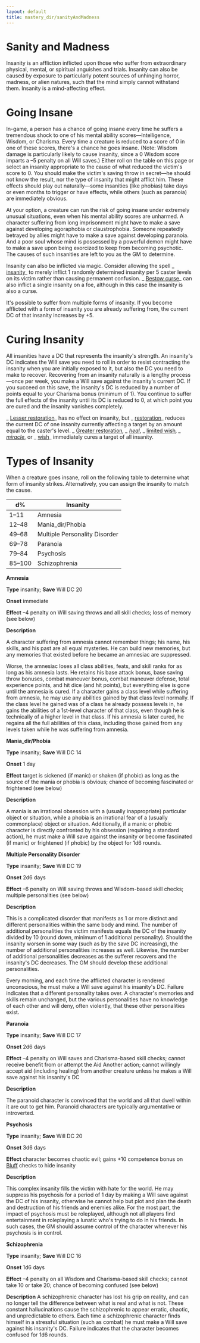 ```yaml
---
layout: default
title: mastery_dir/sanityAndMadness
---
```

# Sanity and Madness

Insanity is an affliction inflicted upon those who suffer from extraordinary physical, mental, or spiritual anguishes and trials. Insanity can also be caused by exposure to particularly potent sources of unhinging horror, madness, or alien natures, such that the mind simply cannot withstand them. Insanity is a mind-affecting effect.

# Going Insane

In-game, a person has a chance of going insane every time he suffers a tremendous shock to one of his mental ability scores—Intelligence, Wisdom, or Charisma. Every time a creature is reduced to a score of 0 in one of these scores, there's a chance he goes insane. (Note: Wisdom damage is particularly likely to cause insanity, since a 0 Wisdom score imparts a –5 penalty on all Will saves.) Either roll on the table on this page or select an insanity appropriate to the cause of what reduced the victim's score to 0. You should make the victim's saving throw in secret—he should not know the result, nor the type of insanity that might afflict him. These effects should play out naturally—some insanities (like phobias) take days or even months to trigger or have effects, while others (such as paranoia) are immediately obvious.

At your option, a creature can run the risk of going insane under extremely unusual situations, even when his mental ability scores are unharmed. A character suffering from long imprisonment might have to make a save against developing agoraphobia or claustrophobia. Someone repeatedly betrayed by allies might have to make a save against developing paranoia. And a poor soul whose mind is possessed by a powerful demon might have to make a save upon being exorcized to keep from becoming psychotic. The causes of such insanities are left to you as the GM to determine.

Insanity can also be inflicted via magic. Consider allowing the spell _ [insanity](../../spells_dir/insanity#_insanity)_ to merely inflict 1 randomly determined insanity per 5 caster levels on its victim rather than causing permanent confusion. _ [Bestow curse](../../spells_dir/bestowCurse#_bestow-curse)_ can also inflict a single insanity on a foe, although in this case the insanity is also a curse.

It's possible to suffer from multiple forms of insanity. If you become afflicted with a form of insanity you are already suffering from, the current DC of that insanity increases by +5.

# Curing Insanity

All insanities have a DC that represents the insanity's strength. An insanity's DC indicates the Will save you need to roll in order to resist contracting the insanity when you are initially exposed to it, but also the DC you need to make to recover. Recovering from an insanity naturally is a lengthy process—once per week, you make a Will save against the insanity's current DC. If you succeed on this save, the insanity's DC is reduced by a number of points equal to your Charisma bonus (minimum of 1). You continue to suffer the full effects of the insanity until its DC is reduced to 0, at which point you are cured and the insanity vanishes completely.

_ [Lesser restoration](../../spells_dir/restoration#_restoration-lesser)_ has no effect on insanity, but _ [restoration](../../spells_dir/restoration#_restoration)_ reduces the current DC of one insanity currently affecting a target by an amount equal to the caster's level. _ [Greater restoration](../../spells_dir/restoration#_restoration-greater)_, _ [heal](../../spells_dir/heal#_heal)_, _ [limited wish](../../spells_dir/limitedWish#_limited-wish)_, _ [miracle](../../spells_dir/miracle#_miracle)_, or _ [wish](../../spells_dir/wish#_wish)_ immediately cures a target of all insanity.

# Types of Insanity

When a creature goes insane, roll on the following table to determine what form of insanity strikes. Alternatively, you can assign the insanity to match the cause.

| d% | Insanity |
| --- | --- |
| 1–11 | Amnesia |
| 12–48 | Mania_dir/Phobia |
| 49–68 | Multiple Personality Disorder |
| 69–78 | Paranoia |
| 79–84 | Psychosis |
| 85–100 | Schizophrenia |

**Amnesia**

**Type** insanity; **Save** Will DC 20

**Onset** immediate

**Effect** –4 penalty on Will saving throws and all skill checks; loss of memory (see below)

**Description**

A character suffering from amnesia cannot remember things; his name, his skills, and his past are all equal mysteries. He can build new memories, but any memories that existed before he became an amnesiac are suppressed.

Worse, the amnesiac loses all class abilities, feats, and skill ranks for as long as his amnesia lasts. He retains his base attack bonus, base saving throw bonuses, combat maneuver bonus, combat maneuver defense, total experience points, and hit dice (and hit points), but everything else is gone until the amnesia is cured. If a character gains a class level while suffering from amnesia, he may use any abilities gained by that class level normally. If the class level he gained was of a class he already possess levels in, he gains the abilities of a 1st-level character of that class, even though he is technically of a higher level in that class. If his amnesia is later cured, he regains all the full abilities of this class, including those gained from any levels taken while he was suffering from amnesia.

**Mania_dir/Phobia**

**Type** insanity; **Save** Will DC 14

**Onset** 1 day

**Effect** target is sickened (if manic) or shaken (if phobic) as long as the source of the mania or phobia is obvious; chance of becoming fascinated or frightened (see below)

**Description**

A mania is an irrational obsession with a (usually inappropriate) particular object or situation, while a phobia is an irrational fear of a (usually commonplace) object or situation. Additionally, if a manic or phobic character is directly confronted by his obsession (requiring a standard action), he must make a Will save against the insanity or become fascinated (if manic) or frightened (if phobic) by the object for 1d6 rounds.

**Multiple Personality Disorder**

**Type** insanity; **Save** Will DC 19

**Onset** 2d6 days

**Effect** –6 penalty on Will saving throws and Wisdom-based skill checks; multiple personalities (see below)

**Description**

This is a complicated disorder that manifests as 1 or more distinct and different personalities within the same body and mind. The number of additional personalities the victim manifests equals the DC of the insanity divided by 10 (round down, minimum of 1 additional personality). Should the insanity worsen in some way (such as by the save DC increasing), the number of additional personalities increases as well. Likewise, the number of additional personalities decreases as the sufferer recovers and the insanity's DC decreases. The GM should develop these additional personalities.

Every morning, and each time the afflicted character is rendered unconscious, he must make a Will save against his insanity's DC. Failure indicates that a different personality takes over. A character's memories and skills remain unchanged, but the various personalities have no knowledge of each other and will deny, often violently, that these other personalities exist.

**Paranoia**

**Type** insanity; **Save** Will DC 17

**Onset** 2d6 days

**Effect** –4 penalty on Will saves and Charisma-based skill checks; cannot receive benefit from or attempt the Aid Another action; cannot willingly accept aid (including healing) from another creature unless he makes a Will save against his insanity's DC

**Description**

The paranoid character is convinced that the world and all that dwell within it are out to get him. Paranoid characters are typically argumentative or introverted.

**Psychosis**

**Type** insanity; **Save** Will DC 20

**Onset** 3d6 days

**Effect** character becomes chaotic evil; gains +10 competence bonus on [Bluff](../../skills_dir/bluff#_bluff) checks to hide insanity

**Description**

This complex insanity fills the victim with hate for the world. He may suppress his psychosis for a period of 1 day by making a Will save against the DC of his insanity, otherwise he cannot help but plot and plan the death and destruction of his friends and enemies alike. For the most part, the impact of psychosis must be roleplayed, although not all players find entertainment in roleplaying a lunatic who's trying to do in his friends. In such cases, the GM should assume control of the character whenever his psychosis is in control.

**Schizophrenia**

**Type** insanity; **Save** Will DC 16

**Onset** 1d6 days

**Effect** –4 penalty on all Wisdom and Charisma-based skill checks; cannot take 10 or take 20; chance of becoming confused (see below)

**Description** A schizophrenic character has lost his grip on reality, and can no longer tell the difference between what is real and what is not. These constant hallucinations cause the schizophrenic to appear erratic, chaotic, and unpredictable to others. Each time a schizophrenic character finds himself in a stressful situation (such as combat) he must make a Will save against his insanity's DC. Failure indicates that the character becomes confused for 1d6 rounds.

